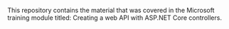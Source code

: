 This repository contains the material that was covered in the Microsoft training module titled: Creating a web API with ASP.NET Core controllers. 

